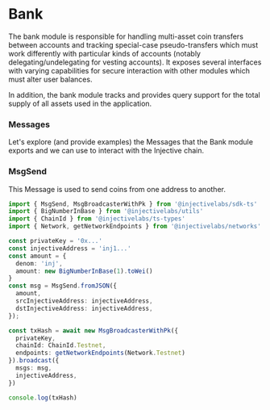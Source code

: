 # Bank

The bank module is responsible for handling multi-asset coin transfers between accounts and tracking special-case pseudo-transfers which must work differently with particular kinds of accounts (notably delegating/undelegating for vesting accounts). It exposes several interfaces with varying capabilities for secure interaction with other modules which must alter user balances.

In addition, the bank module tracks and provides query support for the total supply of all assets used in the application.

### Messages

Let's explore (and provide examples) the Messages that the Bank module exports and we can use to interact with the Injective chain.

### MsgSend

This Message is used to send coins from one address to another.

```ts
import { MsgSend, MsgBroadcasterWithPk } from '@injectivelabs/sdk-ts'
import { BigNumberInBase } from '@injectivelabs/utils'
import { ChainId } from '@injectivelabs/ts-types'
import { Network, getNetworkEndpoints } from '@injectivelabs/networks'

const privateKey = '0x...'
const injectiveAddress = 'inj1...'
const amount = {
  denom: 'inj',
  amount: new BigNumberInBase(1).toWei()
}
const msg = MsgSend.fromJSON({
  amount,
  srcInjectiveAddress: injectiveAddress,
  dstInjectiveAddress: injectiveAddress,
});

const txHash = await new MsgBroadcasterWithPk({
  privateKey,
  chainId: ChainId.Testnet,
  endpoints: getNetworkEndpoints(Network.Testnet)
}).broadcast({
  msgs: msg,
  injectiveAddress,
})

console.log(txHash)
```
